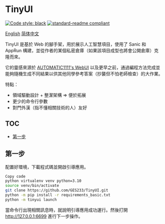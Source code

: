 # TinyUI

[![Code style: black](https://img.shields.io/badge/code%20style-black-000000.svg?style=flat-square)](https://github.com/psf/black) [![standard-readme compliant](https://img.shields.io/badge/readme%20style-standard-brightgreen.svg?style=flat-square)](https://github.com/RichardLitt/standard-readme)

[English](/README.md) [简体中文](/README.cmn-Hans.md)

TinyUI 是基於 Web 的腳手架，用於展示人工智慧項目，使用了 Sanic 和 AppRun 構建，並從作者的某個私密倉庫（如果該項目成型也將會公開倉庫）克隆而來。

它的靈感來源於 [AUTOMATIC1111's WebUI](https://github.com/AUTOMATIC1111/stable-diffusion-webui) 以及更早之前，通過編程方法完成並能夠隨機生成不同結果以供其他同學參考答案（抄襲但不怕老師檢查）的大作業。

特點：

- 領域驅動設計 + 整潔架構 => 便於拓展
- 更少的命令行參數
- 對門外漢（指不懂相關技術的人）友好

## TOC

- [第一步](#第一步)

## 第一步

配置好環境，下載程式碼並開啟引導應用。

```bash
Copy code
python virtualenv venv python=3.10
source venv/bin/activate
git clone https://github.com/GES233/TinyUI.git
python -m pip install -r requirements_basic.txt
python -m tinyui launch
```

當命令行出現相關訊息時，就說明引導應用成功運行。然後打開 http://127.0.0.1:6699 進行下一步操作。
